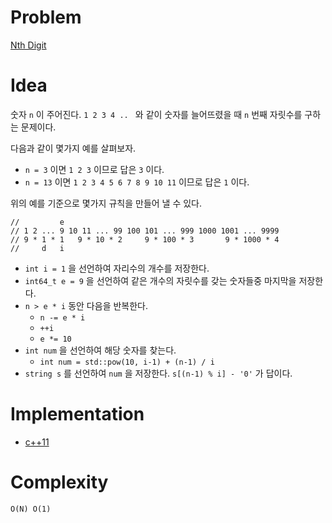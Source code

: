# Problem

[Nth Digit](https://leetcode.com/problems/nth-digit/)

# Idea

숫자 `n` 이 주어진다. `1 2 3 4 .. ` 와 같이 숫자를 늘어뜨렸을 때 `n` 번째 자릿수를 구하는 문제이다.

다음과 같이 몇가지 예를 살펴보자.

* `n = 3` 이면 `1 2 3` 이므로 답은 `3` 이다.
* `n = 13` 이면 `1 2 3 4 5 6 7 8 9 10 11` 이므로 답은 `1` 이다.

위의 예를 기준으로 몇가지 규칙을 만들어 낼 수 있다.

```
//         e            
// 1 2 ... 9 10 11 ... 99 100 101 ... 999 1000 1001 ... 9999
// 9 * 1 * 1   9 * 10 * 2     9 * 100 * 3       9 * 1000 * 4
//     d   i
```

* `int i = 1` 을 선언하여 자리수의 개수를 저장한다.
* `int64_t e = 9` 을 선언하여 같은 개수의 자릿수를 갖는 숫자들중 마지막을 저장한다.
* `n > e * i` 동안 다음을 반복한다.
  * `n -= e * i` 
  * `++i` 
  * `e *= 10`
* `int num` 을 선언하여 해당 숫자를 찾는다.
  * `int num = std::pow(10, i-1) + (n-1) / i`
* `string s` 를 선언하여 `num` 을 저장한다. `s[(n-1) % i] - '0'` 가 답이다.

# Implementation

* [c++11](a.cpp)

# Complexity

```
O(N) O(1)
```

